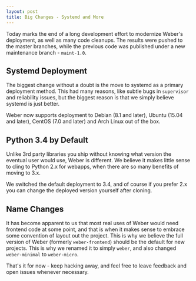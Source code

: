```yaml
---
layout: post
title: Big Changes - Systemd and More
---
```


Today marks the end of a long development effort to modernize Weber's deployment, as well as many code cleanups. The results were pushed to the master branches, while the previous code was published under a new maintenance branch - `maint-1.0`.

## Systemd Deployment

The biggest change without a doubt is the move to systemd as a primary deployment method. This had many reasons, like subtle bugs in `supervisor` and reliability issues, but the biggest reason is that we simply believe systemd is just better.

Weber now supports deployment to Debian (8.1 and later), Ubuntu (15.04 and later), CentOS (7.0 and later) and Arch Linux out of the box.

## Python 3.4 by Default

Unlike 3rd party libraries you ship without knowing what version the eventual user would use, Weber is different. We believe it makes little sense to cling to Python 2.x for webapps, when there are so many benefits of moving to 3.x.

We switched the default deployment to 3.4, and of course if you prefer 2.x you can change the deployed version yourself after cloning.

## Name Changes

It has become apparent to us that most real uses of Weber would need frontend code at some point, and that is when it makes sense to embrace some convention of layout out the project. This is why we believe the full version of Weber (formerly `weber-frontend`) should be the default for new projects. This is why we renamed it to simply `weber`, and also changed `weber-minimal` to `weber-micro`.

That's it for now - keep hacking away, and feel free to leave feedback and open issues whenever necessary.

